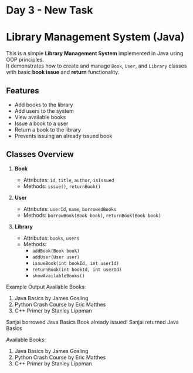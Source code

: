 ﻿# Day 3 - New Task

#  Library Management System (Java)

This is a simple **Library Management System** implemented in Java using OOP principles.  
It demonstrates how to create and manage `Book`, `User`, and `Library` classes with basic **book issue** and **return** functionality.

##  Features
- Add books to the library
- Add users to the system
- View available books
- Issue a book to a user
- Return a book to the library
- Prevents issuing an already issued book

##  Classes Overview
1. **Book**
   - Attributes: `id`, `title`, `author`, `isIssued`
   - Methods: `issue()`, `returnBook()`

2. **User**
   - Attributes: `userId`, `name`, `borrowedBooks`
   - Methods: `borrowBook(Book book)`, `returnBook(Book book)`

3. **Library**
   - Attributes: `books`, `users`
   - Methods: 
     - `addBook(Book book)`
     - `addUser(User user)`
     - `issueBook(int bookId, int userId)`
     - `returnBook(int bookId, int userId)`
     - `showAvailableBooks()`
    
Example Output
Available Books:
1. Java Basics by James Gosling
2. Python Crash Course by Eric Matthes
3. C++ Primer by Stanley Lippman

Sanjai borrowed Java Basics
Book already issued!
Sanjai returned Java Basics

Available Books:
1. Java Basics by James Gosling
2. Python Crash Course by Eric Matthes
3. C++ Primer by Stanley Lippman
